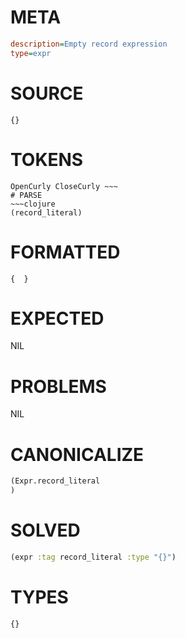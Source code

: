 # META
~~~ini
description=Empty record expression
type=expr
~~~
# SOURCE
~~~roc
{}
~~~
# TOKENS
~~~text
OpenCurly CloseCurly ~~~
# PARSE
~~~clojure
(record_literal)
~~~
# FORMATTED
~~~roc
{  }
~~~
# EXPECTED
NIL
# PROBLEMS
NIL
# CANONICALIZE
~~~clojure
(Expr.record_literal
)
~~~
# SOLVED
~~~clojure
(expr :tag record_literal :type "{}")
~~~
# TYPES
~~~roc
{}
~~~
